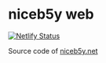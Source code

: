 # niceb5y web

[![Netlify Status](https://api.netlify.com/api/v1/badges/dd08bb6d-e391-4144-bfd2-6101e7af65aa/deploy-status)](https://app.netlify.com/sites/niceb5y-net/deploys)

Source code of [niceb5y.net](niceb5y.net)
